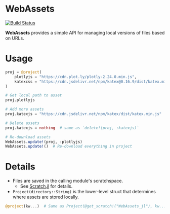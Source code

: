 # WebAssets

[![Build Status](https://github.com/joshday/WebAssets.jl/actions/workflows/CI.yml/badge.svg?branch=main)](https://github.com/joshday/WebAssets.jl/actions/workflows/CI.yml?query=branch%3Amain)


**WebAssets** provides a simple API for managing local versions of files based on URLs.

# Usage

```julia
proj = @project(
    plotlyjs = "https://cdn.plot.ly/plotly-2.24.0.min.js",
    katexcss = "https://cdn.jsdelivr.net/npm/katex@0.16.9/dist/katex.min.css",
)

# Get local path to asset
proj.plotlyjs

# Add more assets
proj.katexjs = "https://cdn.jsdelivr.net/npm/katex/dist/katex.min.js"

# Delete assets
proj.katexjs = nothing  # same as `delete!(proj, :katexjs)`

# Re-download assets
WebAssets.update!(proj, :plotlyjs)
WebAssets.update!()  # Re-download everything in project
```


# Details

- Files are saved in the calling module's scratchspace.
    - See [Scratch.jl](https://github.com/JuliaPackaging/Scratch.jl) for details.
- `Project(directory::String)` is the lower-level struct that determines where assets are stored locally.

```julia
@project(kw...)  # Same as Project(@get_scratch!("WebAssets_jl"), kw...)
```
